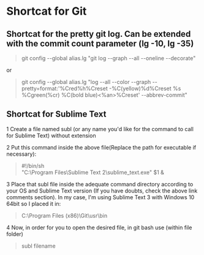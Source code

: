 # Shortcat for Git

## Shortcat for the pretty git log. Can be extended with the commit count parameter (lg -10, lg -35)
> git config --global alias.lg "git log --graph --all --oneline --decorate"

or

> git config --global alias.lg "log --all --color --graph --pretty=format:'%Cred%h%Creset -%C(yellow)%d%Creset %s %Cgreen(%cr) %C(bold blue)<%an>%Creset' --abbrev-commit"



## Shortcat for Sublime Text

1 Create a file named subl (or any name you'd like for the command to call for Sublime Text) without extension

2 Put this command inside the above file(Replace the path for executable if necessary):
> \#!/bin/sh <br/>
> "C:\Program Files\Sublime Text 2\sublime_text.exe" $1 &

3 Place that subl file inside the adequate command directory according to your OS and Sublime Text version (If you have doubts, check the above link comments section). In my case, I'm using Sublime Text 3 with Windows 10 64bit so I placed it in:
> C:\Program Files (x86)\Git\usr\bin

4 Now, in order for you to open the desired file, in git bash use (within file folder)
> subl filename